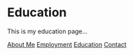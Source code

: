 # Education 

This is my education page...

[About Me](index.markdown)
[Employment](employment.markdown)
[Education](education.markdown)
[Contact](contact.markdown)
